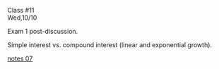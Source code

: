 <div class="lecture2">

<div class="column_date">
<p markdown="block">

Class #11 <br>
Wed,10/10

</p>
</div>
<div class="column_materials">
<p markdown="block">

Exam 1 post-discussion.

Simple interest vs. compound interest (linear and exponential growth).


[notes 07](https://drive.google.com/drive/folders/1-Rix3KyrOcqCpckkmU_nJX6-YUwnre7G?usp=sharing)


</p>
</div>

<div class="column_assign">
<p markdown="block">



</p>
</div>

</div>
